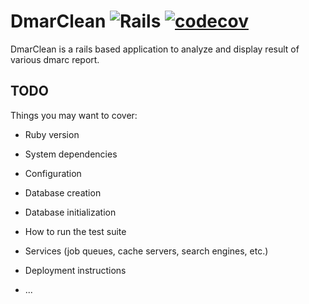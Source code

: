 DmarClean 
![Rails](https://github.com/dainii/dmarclean/actions/workflows/rubyonrails.yml/badge.svg)
[![codecov](https://codecov.io/gh/Dainii/dmarclean/graph/badge.svg?token=KVGRPG4SLG)](https://codecov.io/gh/Dainii/dmarclean)
=========

DmarClean is a rails based application to analyze and display result of various dmarc report.

## TODO

Things you may want to cover:

* Ruby version

* System dependencies

* Configuration

* Database creation

* Database initialization

* How to run the test suite

* Services (job queues, cache servers, search engines, etc.)

* Deployment instructions

* ...
